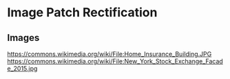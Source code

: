 # Image Patch Rectification

## Images

https://commons.wikimedia.org/wiki/File:Home_Insurance_Building.JPG
https://commons.wikimedia.org/wiki/File:New_York_Stock_Exchange_Facade_2015.jpg
